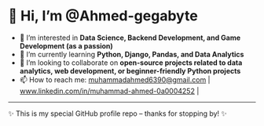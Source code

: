 # 👋 Hi, I’m @Ahmed-gegabyte  

- 👀 I’m interested in **Data Science, Backend Development, and Game Development (as a passion)**  
- 🌱 I’m currently learning **Python, Django, Pandas, and Data Analytics**  
- 💞️ I’m looking to collaborate on **open-source projects related to data analytics, web development, or beginner-friendly Python projects**  
- 📫 How to reach me: muhammadahmed6390@gmail.com | www.linkedin.com/in/muhammad-ahmed-0a0004252 | 

---

✨ This is my special GitHub profile repo – thanks for stopping by! ✨
